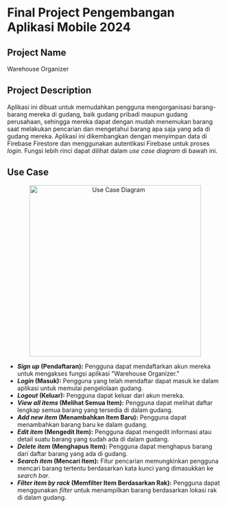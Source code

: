 # Final Project Pengembangan Aplikasi Mobile 2024
## Project Name
Warehouse Organizer

## Project Description 
Aplikasi ini dibuat untuk memudahkan pengguna mengorganisasi barang-barang mereka di gudang, baik gudang pribadi maupun gudang perusahaan, sehingga mereka dapat dengan mudah menemukan barang saat melakukan pencarian dan mengetahui barang apa saja yang ada di gudang mereka. Aplikasi ini dikembangkan dengan menyimpan data di Firebase Firestore dan menggunakan autentikasi Firebase untuk proses *login*. Fungsi lebih rinci dapat dilihat dalam *use case diagram* di bawah ini.

## Use Case

<p align=center>
  <img alt="Use Case Diagram" width=400 src="https://github.com/Chlunidia/WarehouseOrganizer/assets/115222445/e2944364-1714-49df-a44f-f46fc468bd6b">
</p>

* ***Sign up* (Pendaftaran):**
Pengguna dapat mendaftarkan akun mereka untuk mengakses fungsi aplikasi "Warehouse Organizer."
* ***Login* (Masuk):**
Pengguna yang telah mendaftar dapat masuk ke dalam aplikasi untuk memulai pengelolaan gudang.
* ***Logout* (Keluar):**
Pengguna dapat keluar dari akun mereka.
* ***View all items* (Melihat Semua Item):**
Pengguna dapat melihat daftar lengkap semua barang yang tersedia di dalam gudang.
* ***Add new item* (Menambahkan Item Baru):**
Pengguna dapat menambahkan barang baru ke dalam gudang.
* ***Edit item* (Mengedit Item):**
Pengguna dapat mengedit informasi atau detail suatu barang yang sudah ada di dalam gudang.
* ***Delete item* (Menghapus Item):**
Pengguna dapat menghapus barang dari daftar barang yang ada di gudang.
* ***Search item* (Mencari Item):**
Fitur pencarian memungkinkan pengguna mencari barang tertentu berdasarkan kata kunci yang dimasukkan ke *search bar*.
* ***Filter item by rack* (Memfilter Item Berdasarkan Rak):**
Pengguna dapat menggunakan *filter* untuk menampilkan barang berdasarkan lokasi rak di dalam gudang.

